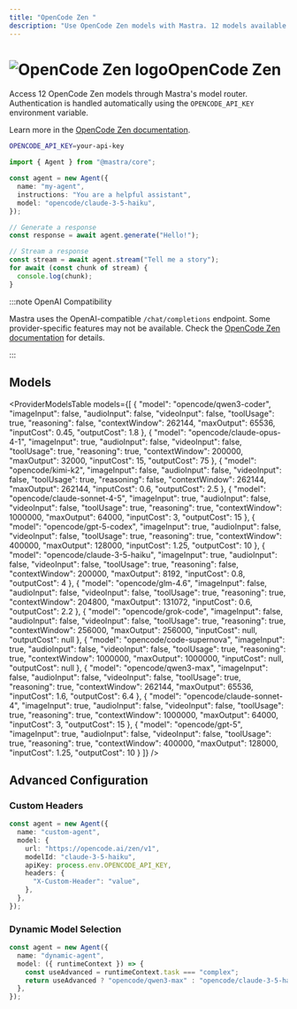 ```yaml
---
title: "OpenCode Zen "
description: "Use OpenCode Zen models with Mastra. 12 models available."
---
```


# <img src="https://models.dev/logos/opencode.svg" alt="OpenCode Zen logo" className="inline w-8 h-8 mr-2 align-middle dark:invert dark:brightness-0 dark:contrast-200" />OpenCode Zen

Access 12 OpenCode Zen models through Mastra's model router. Authentication is handled automatically using the `OPENCODE_API_KEY` environment variable.

Learn more in the [OpenCode Zen documentation](https://opencode.ai/docs/zen).

```bash
OPENCODE_API_KEY=your-api-key
```

```typescript
import { Agent } from "@mastra/core";

const agent = new Agent({
  name: "my-agent",
  instructions: "You are a helpful assistant",
  model: "opencode/claude-3-5-haiku",
});

// Generate a response
const response = await agent.generate("Hello!");

// Stream a response
const stream = await agent.stream("Tell me a story");
for await (const chunk of stream) {
  console.log(chunk);
}
```

:::note OpenAI Compatibility

Mastra uses the OpenAI-compatible `/chat/completions` endpoint. Some provider-specific features may not be available. Check the [OpenCode Zen documentation](https://opencode.ai/docs/zen) for details.

:::

## Models

<ProviderModelsTable
models={[
{
"model": "opencode/qwen3-coder",
"imageInput": false,
"audioInput": false,
"videoInput": false,
"toolUsage": true,
"reasoning": false,
"contextWindow": 262144,
"maxOutput": 65536,
"inputCost": 0.45,
"outputCost": 1.8
},
{
"model": "opencode/claude-opus-4-1",
"imageInput": true,
"audioInput": false,
"videoInput": false,
"toolUsage": true,
"reasoning": true,
"contextWindow": 200000,
"maxOutput": 32000,
"inputCost": 15,
"outputCost": 75
},
{
"model": "opencode/kimi-k2",
"imageInput": false,
"audioInput": false,
"videoInput": false,
"toolUsage": true,
"reasoning": false,
"contextWindow": 262144,
"maxOutput": 262144,
"inputCost": 0.6,
"outputCost": 2.5
},
{
"model": "opencode/claude-sonnet-4-5",
"imageInput": true,
"audioInput": false,
"videoInput": false,
"toolUsage": true,
"reasoning": true,
"contextWindow": 1000000,
"maxOutput": 64000,
"inputCost": 3,
"outputCost": 15
},
{
"model": "opencode/gpt-5-codex",
"imageInput": true,
"audioInput": false,
"videoInput": false,
"toolUsage": true,
"reasoning": true,
"contextWindow": 400000,
"maxOutput": 128000,
"inputCost": 1.25,
"outputCost": 10
},
{
"model": "opencode/claude-3-5-haiku",
"imageInput": true,
"audioInput": false,
"videoInput": false,
"toolUsage": true,
"reasoning": false,
"contextWindow": 200000,
"maxOutput": 8192,
"inputCost": 0.8,
"outputCost": 4
},
{
"model": "opencode/glm-4.6",
"imageInput": false,
"audioInput": false,
"videoInput": false,
"toolUsage": true,
"reasoning": true,
"contextWindow": 204800,
"maxOutput": 131072,
"inputCost": 0.6,
"outputCost": 2.2
},
{
"model": "opencode/grok-code",
"imageInput": false,
"audioInput": false,
"videoInput": false,
"toolUsage": true,
"reasoning": true,
"contextWindow": 256000,
"maxOutput": 256000,
"inputCost": null,
"outputCost": null
},
{
"model": "opencode/code-supernova",
"imageInput": true,
"audioInput": false,
"videoInput": false,
"toolUsage": true,
"reasoning": true,
"contextWindow": 1000000,
"maxOutput": 1000000,
"inputCost": null,
"outputCost": null
},
{
"model": "opencode/qwen3-max",
"imageInput": false,
"audioInput": false,
"videoInput": false,
"toolUsage": true,
"reasoning": true,
"contextWindow": 262144,
"maxOutput": 65536,
"inputCost": 1.6,
"outputCost": 6.4
},
{
"model": "opencode/claude-sonnet-4",
"imageInput": true,
"audioInput": false,
"videoInput": false,
"toolUsage": true,
"reasoning": true,
"contextWindow": 1000000,
"maxOutput": 64000,
"inputCost": 3,
"outputCost": 15
},
{
"model": "opencode/gpt-5",
"imageInput": true,
"audioInput": false,
"videoInput": false,
"toolUsage": true,
"reasoning": true,
"contextWindow": 400000,
"maxOutput": 128000,
"inputCost": 1.25,
"outputCost": 10
}
]}
/>

## Advanced Configuration

### Custom Headers

```typescript
const agent = new Agent({
  name: "custom-agent",
  model: {
    url: "https://opencode.ai/zen/v1",
    modelId: "claude-3-5-haiku",
    apiKey: process.env.OPENCODE_API_KEY,
    headers: {
      "X-Custom-Header": "value",
    },
  },
});
```

### Dynamic Model Selection

```typescript
const agent = new Agent({
  name: "dynamic-agent",
  model: ({ runtimeContext }) => {
    const useAdvanced = runtimeContext.task === "complex";
    return useAdvanced ? "opencode/qwen3-max" : "opencode/claude-3-5-haiku";
  },
});
```
